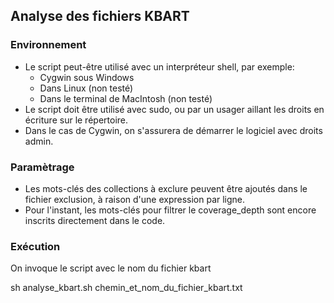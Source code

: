 ## Analyse des fichiers KBART

### Environnement
- Le script peut-être utilisé avec un interpréteur shell, par exemple:
	- Cygwin sous Windows
	- Dans Linux (non testé)
	- Dans le terminal de MacIntosh (non testé)
- Le script doit être utilisé avec sudo, ou par un usager aillant les droits en écriture sur le répertoire. 
- Dans le cas de Cygwin, on s'assurera de démarrer le logiciel avec droits admin.

### Paramètrage
- Les mots-clés des collections à exclure peuvent être ajoutés dans le fichier exclusion, à raison d'une expression par ligne.
- Pour l'instant, les mots-clés pour filtrer le coverage_depth sont encore inscrits directement dans le code.

### Exécution
On invoque le script avec le nom du fichier kbart

sh analyse_kbart.sh chemin_et_nom_du_fichier_kbart.txt